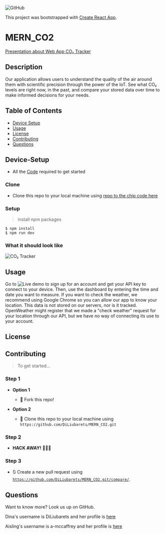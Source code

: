 ![GitHub](https://img.shields.io/github/license/DiLiubarets/MERN_CO2)

This project was bootstrapped with [Create React App](https://github.com/facebook/create-react-app).

# MERN_CO2

[Presentation about Web App CO₂ Tracker](https://docs.google.com/presentation/d/1T_OEZk0YMPLbHDZdBbnW2NbGHp798I6xcOkZ6sYGyLg/edit?usp=sharing)

## Description

Our application allows users to understand the quality of the air around them with scientific precision through the power of the IoT. See what CO₂ levels are right now, in the past, and compare your stored data over time to make informed decisions for your needs.

## Table of Contents

- [Device Setup](#Device-Setup)
- [Usage](#usage)
- [License](#license)
- [Contributing](#contributing)
- [Questions](#questions)

## Device-Setup

- All the [Code](https://github.com/DiLiubarets/CO2-sourcecode/tree/main/co2_tracker) required to get started

### Clone

- Clone this repo to your local machine using [repo to the chip code here](https://github.com/DiLiubarets/CO2-sourcecode)

### Setup

> install npm packages

```shell
$ npm install
$ npm run dev
```

### What it should look like

![CO₂ Tracker](assets/demo.gif)

## Usage

Go to ![Live demo](https://mern-co2-tracker.herokuapp.com/) to sign up for an account and get your API key to connect to your device. Then, use the dashboard by entering the time and date you want to measure. If you want to check the weather, we recommend using Google Chrome so you can allow our app to know your location. This data is not stored on our servers, nor is it tracked. OpenWeather might register that we made a "check weather" request for your location through our API, but we have no way of connecting its use to your account.

## License

## Contributing

> To get started...

### Step 1

- **Option 1**

  - 🍴 Fork this repo!

- **Option 2**
  - 👯 Clone this repo to your local machine using `https://github.com/DiLiubarets/MERN_CO2.git`

### Step 2

- **HACK AWAY!** 🔨🔨🔨

### Step 3

- 🔃 Create a new pull request using <a href="https://github.com/DiLiubarets/MERN_CO2.git/compare/" target="_blank">`https://github.com/DiLiubarets/MERN_CO2.git/compare/`</a>.

## Questions

Want to know more? Look us up on GitHub.

Dina's username is DiLiubarets and her profile is [here](https://www.github.com/DiLiubarets)

Aisling's username is a-mccaffrey and her profile is [here](https://www.github.com/a-mccaffrey)
